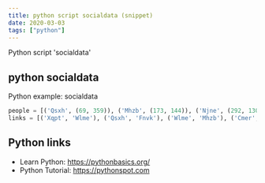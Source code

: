 ```yaml
---
title: python script socialdata (snippet)
date: 2020-03-03
tags: ["python"]
---
```

Python script 'socialdata'


## python socialdata

Python example: socialdata

```python
people = [('Qsxh', (69, 359)), ('Mhzb', (173, 144)), ('Njne', (292, 130)), ('Cmer', (285, 295)), ('Xqpt', (315, 107)), ('Xkgh', (343, 344)), ('Wlme', (135, 310)), ('Qvut', (58, 391)), ('Dxkr', (241, 314)), ('Fnvk', (52, 76))]
links = [('Xqpt', 'Wlme'), ('Qsxh', 'Fnvk'), ('Wlme', 'Mhzb'), ('Cmer', 'Mhzb'), ('Xqpt', 'Cmer'), ('Wlme', 'Cmer'), ('Wlme', 'Njne'), ('Njne', 'Mhzb'), ('Njne', 'Xqpt'), ('Wlme', 'Fnvk'), ('Dxkr', 'Cmer'), ('Cmer', 'Qvut'), ('Xkgh', 'Qvut'), ('Njne', 'Xkgh')]


```

## Python links

- Learn Python: https://pythonbasics.org/
- Python Tutorial: https://pythonspot.com
